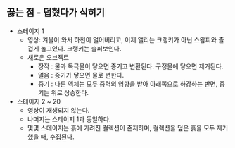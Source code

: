 ## 끓는 점 - 덥혔다가 식히기
* 스테이지 1
  * 영상: 겨울이 와서 하천이 얼어버리고, 이제 앨리는 크랭키가 아닌 스왐피와 즐겁게 놀고있다. 크랭키는 슬퍼보인다.
  * 새로운 오브젝트
    * 장작 : 물과 독극물이 닿으면 증기고 변환된다. 구정물에 닿으면 제거된다.
    * 얼음 : 증기가 닿으면 물로 변한다.
    * 증기 : 다른 액체는 모두 중력의 영향을 받아 아래쪽으로 하강하는 반면, 증기는 위로 상승한다.
* 스테이지 2 ~ 20
  * 영상이 재생되지 않는다.
  * 나머지는 스테이지 1과 동일하다.
  * 몇몇 스테이지는 흙에 가려진 컬렉션이 존재하며, 컬렉션을 덮은 흙을 모두 제거했을 때, 수집된다.
